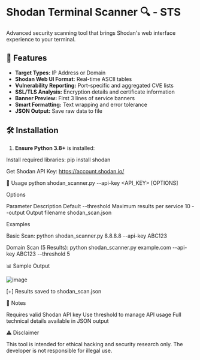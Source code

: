 # Shodan Terminal Scanner 🔍 - STS

Advanced security scanning tool that brings Shodan's web interface experience to your terminal.

## 🌟 Features

- **Target Types:** IP Address or Domain
- **Shodan Web UI Format:** Real-time ASCII tables
- **Vulnerability Reporting:** Port-specific and aggregated CVE lists
- **SSL/TLS Analysis:** Encryption details and certificate information
- **Banner Preview:** First 3 lines of service banners
- **Smart Formatting:** Text wrapping and error tolerance
- **JSON Output:** Save raw data to file

## 🛠️ Installation

1. **Ensure Python 3.8+** is installed:

Install required libraries:
 pip install shodan

 Get Shodan API Key:
 https://account.shodan.io/

 🚀 Usage
python shodan_scanner.py <target> --api-key <API_KEY> [OPTIONS]

Options

Parameter	Description	Default
--threshold	Maximum results per service	10
--output	Output filename	shodan_scan.json


Examples

Basic Scan:
python shodan_scanner.py 8.8.8.8 --api-key ABC123

Domain Scan (5 Results):
python shodan_scanner.py example.com --api-key ABC123 --threshold 5


📊 Sample Output

![image](https://github.com/user-attachments/assets/37c96c0a-80fc-460a-827a-e150089a6ae0)



[+] Results saved to shodan_scan.json



📌 Notes

Requires valid Shodan API key
Use threshold to manage API usage
Full technical details available in JSON output


⚠️ Disclaimer

This tool is intended for ethical hacking and security research only. The developer is not responsible for illegal use.


